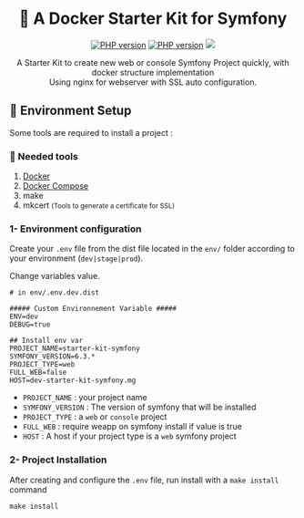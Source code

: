 <h1 align="center">
  🚀 A Docker Starter Kit for Symfony
</h1>

<p align="center">
    <a href="#"><img src="https://img.shields.io/badge/php-^8.2-purple.svg?logo=php" alt="PHP version"/></a>
    <a href="#"><img src="https://img.shields.io/badge/composer-latest-blue.svg?logo=composer" alt="PHP version"/></a>
    <a href="#"><img src="https://img.shields.io/github/license/Naereen/StrapDown.js.svg"/></a>
</p>

<p align="center">
    A Starter Kit to create new web or console Symfony Project quickly, with docker structure implementation
    <br />
    Using nginx for webserver with SSL auto configuration.
</p>

## 🔧 Environment Setup

Some tools are required to install a project : 

### 🐳 Needed tools

1. [Docker](https://docs.docker.com/engine/install/)
2. [Docker Compose](https://docs.docker.com/compose/install/)
3. make
4. mkcert <small>(Tools to generate a certificate for SSL)</small>

### 1- Environment configuration

Create your `.env` file from the dist file located in the `env/` folder according to your environment (``dev|stage|prod``).

Change variables value.

```dotenv
# in env/.env.dev.dist

##### Custom Environnement Variable #####
ENV=dev
DEBUG=true

## Install env var
PROJECT_NAME=starter-kit-symfony
SYMFONY_VERSION=6.3.*
PROJECT_TYPE=web
FULL_WEB=false
HOST=dev-starter-kit-symfony.mg
```

- ``PROJECT_NAME`` : your project name
- ``SYMFONY_VERSION`` : The version of symfony that will be installed
- ``PROJECT_TYPE`` : a `web` or `console` project
- ``FULL_WEB`` : require weapp on symfony install if value is true
- ``HOST`` : A host if your project type is a `web` symfony project

### 2- Project Installation
After creating and configure the `.env` file, run install with a `make install` command  

```shell
make install
```

